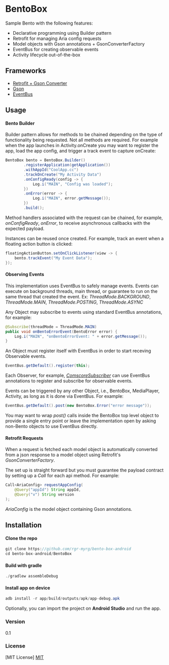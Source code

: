 # BentoBox

Sample Bento with the following features:

* Declarative programming using Builder pattern
* Retrofit for managing Aria config requests
* Model objects with Gson annotations + GsonConverterFactory
* EventBus for creating observable events
* Activity lifecycle out-of-the-box

## Frameworks
* [Retrofit + Gson Converter][RTF]
* [Gson][GSN]
* [EventBus][EVB]

[RTF]: <https://square.github.io/retrofit>
[GSN]: <https://github.com/google/gson>
[EVB]: <http://greenrobot.org/eventbus>

## Usage
#### Bento Builder
Builder pattern allows for methods to be chained depending on the type of functionality being requested. Not all methods are required. For example when the app launches in Activity.onCreate you may want to register the app, load the app config, and trigger a track event to capture onCreate: 
```java
BentoBox bento = BentoBox.Builder()
		.registerApplication(getApplication())
		.withAppId("CoolApp.cc")
		.trackOnCreate("My Activity Data")
		.onConfigReady(config -> {
			Log.i("MAIN", "Config was loaded");
		})
		.onError(error -> {
			Log.i("MAIN", error.getMessage());
		})
		.build();
```
Method handlers associated with the request can be chained, for example, *onConfigReady*, *onError*, to receive asynchronous callbacks with the expected payload.

Instances can be reused once created. For example, track an event when a floating action button is clicked:
```java
floatingActionButton.setOnClickListener(view -> {
	bento.trackEvent("My Event Data");
});
```

#### Observing Events
This implementation uses EventBus to safely manage events. Events can execute on background threads, main thread, or guarantee to run on the same thread that created the event. Ex: *ThreadMode.BACKGROUND*, *ThreadMode.MAIN*, *ThreadMode.POSTING*, *ThreadMode.ASYNC*

Any Object may subscribe to events using standard EventBus annotations, for example:
```java
@Subscribe(threadMode = ThreadMode.MAIN)
public void onBentoErrorEvent(BentoError error) {
	Log.i("MAIN", "onBentoErrorEvent: " + error.getMessage());
}
```
An Object must register itself with EventBus in order to start receving Observable events.
```java
EventBus.getDefault().register(this);
```
Each Observer, for example, [*ComscoreSubscriber*][SUB] can use EventBus annotations to register and subscribe for observable events.

[SUB]: <https://github.com/rgr-myrg/bento-box-android/blob/master/BentoBox/app/src/main/java/com/vmn/bento/subscriber/ComscoreSubscriber.java>

Events can be triggered by any other Object, i.e., BentoBox, MediaPlayer, Activity, as long as it is done via EventBus. For example:
```java
EventBus.getDefault().post(new BentoBox.Error("error message"));
```

You may want to wrap *post()* calls inside the BentoBox top level object to provide a single entry point or leave the implementation open by asking non-Bento objects to use EventBus directly.

#### Retrofit Requests
When a request is fetched each model object is automatically converted from a json response to a model object using Retrofit's *GsonConverterFactory*.

The set up is straight forward but you must guarantee the payload contract by setting up a *Call<T>* for each api method. For example:
```java
Call<AriaConfig> requestAppConfig(
	@Query("appId") String appId,
	@Query("v") String version
);
```
*AriaConfig* is the model object containing Gson annotations.

## Installation
#### Clone the repo
```java
git clone https://github.com/rgr-myrg/bento-box-android
cd bento-box-android/BentoBox
```
#### Build with gradle
```java
./gradlew assembleDebug
```
#### Install app on device
```java
adb install -r app/build/outputs/apk/app-debug.apk
```
Optionally, you can import the project on **Android Studio** and run the app.

### Version
0.1

### License
[MIT License] [MIT]

[MIT]: <https://opensource.org/licenses/MIT>

